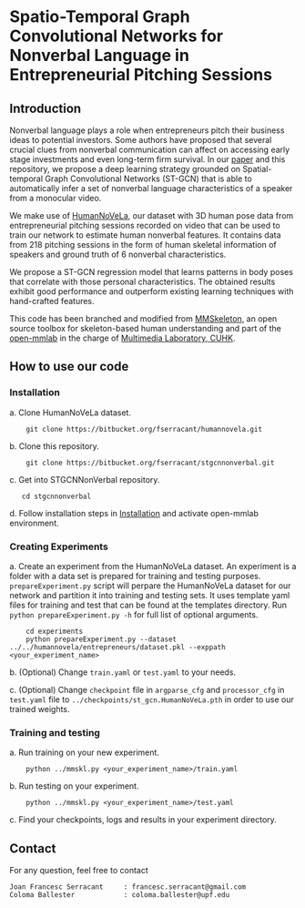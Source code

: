 # Spatio-Temporal Graph Convolutional Networks for Nonverbal Language in Entrepreneurial Pitching Sessions

## Introduction

Nonverbal language plays a role when entrepreneurs pitch their business ideas to potential investors. Some authors have proposed that several crucial clues from nonverbal communication can affect on accessing early stage investments and even long-term firm survival. In our [paper]() and this repository, we propose a deep learning strategy grounded on Spatial-temporal Graph Convolutional Networks (ST-GCN) that is able to automatically infer a set of nonverbal language characteristics of a speaker from a monocular video.

We make use of [HumanNoVeLa](https://bitbucket.org/fserracant/humannovela), our dataset with 3D human pose data from entrepreneurial pitching sessions recorded on video that can be used to train our network to estimate human nonverbal features. It contains data from 218 pitching sessions in the form of human skeletal information of speakers and ground truth of 6 nonverbal characteristics. 

We propose a ST-GCN regression model  that learns patterns in body poses that correlate with those personal characteristics. The obtained results exhibit good performance and  outperform existing learning techniques with hand-crafted features.

This code has been branched and modified from [MMSkeleton](https://github.com/open-mmlab/mmskeleton), an open source toolbox for skeleton-based human understanding and part of the [open-mmlab](https://github.com/open-mmlab) in the charge of [Multimedia Laboratory, CUHK](http://mmlab.ie.cuhk.edu.hk/).

## How to use our code

### Installation

a. Clone HumanNoVeLa dataset.

	    git clone https://bitbucket.org/fserracant/humannovela.git

b. Clone this repository.

	    git clone https://bitbucket.org/fserracant/stgcnnonverbal.git
	
c. Get into STGCNNonVerbal repository.
	
       cd stgcnnonverbal
		
d. Follow installation steps in [Installation](./doc/GETTING_STARTED.md) and activate open-mmlab environment.

### Creating Experiments

a. Create an experiment from the HumanNoVeLa dataset. An experiment is a folder with a data set is prepared for training and testing purposes. `prepareExperiment.py` script will perpare the HumanNoVeLa dataset for our network and partition it into training and testing sets. It uses template yaml files for training and test that can be found at the templates directory. Run `python prepareExperiment.py -h` for full list of optional arguments.
	
	    cd experiments
	    python prepareExperiment.py --dataset ../../humannovela/entrepreneurs/dataset.pkl --exppath <your_experiment_name>
	
b. (Optional) Change `train.yaml` or `test.yaml` to your needs.

c. (Optional) Change `checkpoint` file in `argparse_cfg` and `processor_cfg` in `test.yaml` file to `../checkpoints/st_gcn.HumanNoVeLa.pth` in order to use our trained weights.

### Training and testing

a. Run training on your new experiment.

        python ../mmskl.py <your_experiment_name>/train.yaml
        
b. Run testing on your experiment.

        python ../mmskl.py <your_experiment_name>/test.yaml
        
c. Find your checkpoints, logs and results in your experiment directory.

## Contact
For any question, feel free to contact
```
Joan Francesc Serracant     : francesc.serracant@gmail.com
Coloma Ballester            : coloma.ballester@upf.edu
```

